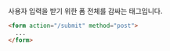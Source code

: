 # <form>

사용자 입력을 받기 위한 폼 전체를 감싸는 태그입니다.

```html
<form action="/submit" method="post">
  ...
</form>
```
